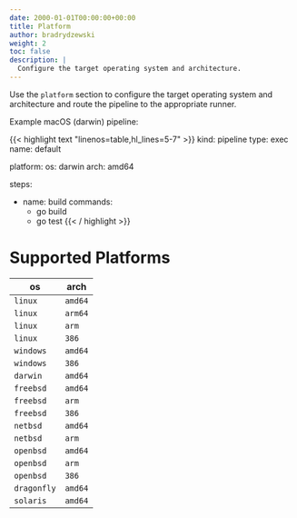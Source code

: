 ```yaml
---
date: 2000-01-01T00:00:00+00:00
title: Platform
author: bradrydzewski
weight: 2
toc: false
description: |
  Configure the target operating system and architecture.
---
```


Use the `platform` section to configure the target operating system and architecture and route the pipeline to the appropriate runner.

Example macOS (darwin) pipeline:

{{< highlight text "linenos=table,hl_lines=5-7" >}}
kind: pipeline
type: exec
name: default

platform:
  os: darwin
  arch: amd64

steps:
- name: build
  commands:
  - go build
  - go test
{{< / highlight >}}

# Supported Platforms

os          | arch
------------|-----
`linux`     | `amd64`
`linux`     | `arm64`
`linux`     | `arm`
`linux`     | `386`
`windows`   | `amd64`
`windows`   | `386`
`darwin`    | `amd64`
`freebsd`   | `amd64`
`freebsd`   | `arm`
`freebsd`   | `386`
`netbsd`    | `amd64`
`netbsd`    | `arm`
`openbsd`   | `amd64`
`openbsd`   | `arm`
`openbsd`   | `386`
`dragonfly` | `amd64`
`solaris`   | `amd64`



<!-- # Linux

Linux operating system, amd64 architecture:

{{< highlight text "linenos=table,linenostart=5" >}}
platform:
  os: linux
  arch: amd64
{{< / highlight >}}

Linux operating system, i386 architecture:

{{< highlight text "linenos=table,linenostart=5" >}}
platform:
  os: linux
  arch: 386
{{< / highlight >}}

Linux operating system, arm64 architecture:

{{< highlight text "linenos=table,linenostart=5" >}}
platform:
  os: linux
  arch: arm64
{{< / highlight >}}

Linux operating system, arm architecture:

{{< highlight text "linenos=table,linenostart=5" >}}
platform:
  os: linux
  arch: arm
{{< / highlight >}}

# Windows

Windows operating system, amd64 architecture:

{{< highlight text "linenos=table,linenostart=5" >}}
platform:
  os: windows
  arch: amd64
{{< / highlight >}}

Windows operating system, i386 architecture:

{{< highlight text "linenos=table,linenostart=5" >}}
platform:
  os: windows
  arch: 386
{{< / highlight >}}

# Darwin

Darwin (OSX) operating system, amd64 architecture:

{{< highlight text "linenos=table,linenostart=5" >}}
platform:
  os: darwin
  arch: amd64
{{< / highlight >}}

# FreeBSD

FreeBSD operating system, amd64 architecture:

{{< highlight text "linenos=table,linenostart=5" >}}
platform:
  os: freebsd
  arch: amd64
{{< / highlight >}}

FreeBSD operating system, i386 architecture:

{{< highlight text "linenos=table,linenostart=5" >}}
platform:
  os: freebsd
  arch: 386
{{< / highlight >}}

FreeBSD operating system, arm architecture:

{{< highlight text "linenos=table,linenostart=5" >}}
platform:
  os: freebsd
  arch: arm
{{< / highlight >}} -->


